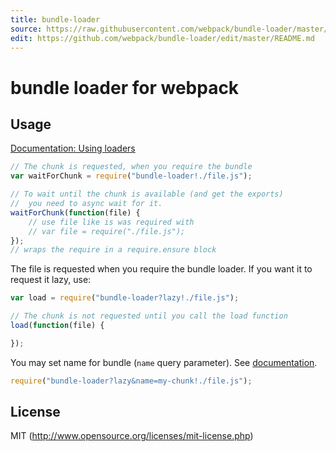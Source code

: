 ```yaml
---
title: bundle-loader
source: https://raw.githubusercontent.com/webpack/bundle-loader/master/README.md
edit: https://github.com/webpack/bundle-loader/edit/master/README.md
---
```

# bundle loader for webpack

## Usage

[Documentation: Using loaders](http://webpack.github.io/docs/using-loaders.html)

``` javascript
// The chunk is requested, when you require the bundle
var waitForChunk = require("bundle-loader!./file.js");

// To wait until the chunk is available (and get the exports)
//  you need to async wait for it.
waitForChunk(function(file) {
	// use file like is was required with
	// var file = require("./file.js");
});
// wraps the require in a require.ensure block
```

The file is requested when you require the bundle loader. If you want it to request it lazy, use:

``` javascript
var load = require("bundle-loader?lazy!./file.js");

// The chunk is not requested until you call the load function
load(function(file) {

});
```

You may set name for bundle (`name` query parameter). See [documentation](https://github.com/webpack/loader-utils#interpolatename).

``` javascript
require("bundle-loader?lazy&name=my-chunk!./file.js");
```

## License

MIT (http://www.opensource.org/licenses/mit-license.php)
